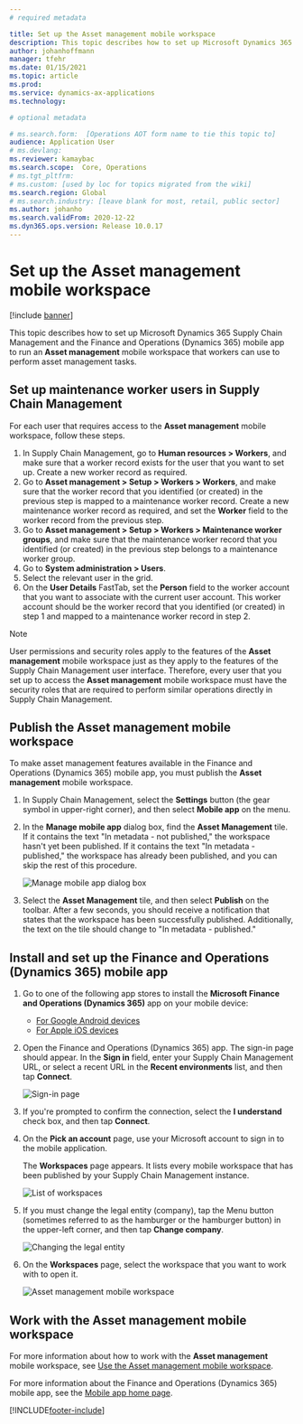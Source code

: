 ```yaml
---
# required metadata

title: Set up the Asset management mobile workspace
description: This topic describes how to set up Microsoft Dynamics 365 Supply Chain Management and the Finance and Operations (Dynamics 365) mobile app to run an Asset management mobile workspace that workers can use to perform asset management tasks.
author: johanhoffmann
manager: tfehr
ms.date: 01/15/2021
ms.topic: article
ms.prod: 
ms.service: dynamics-ax-applications
ms.technology: 

# optional metadata

# ms.search.form:  [Operations AOT form name to tie this topic to]
audience: Application User
# ms.devlang: 
ms.reviewer: kamaybac
ms.search.scope:  Core, Operations
# ms.tgt_pltfrm: 
# ms.custom: [used by loc for topics migrated from the wiki]
ms.search.region: Global
# ms.search.industry: [leave blank for most, retail, public sector]
ms.author: johanho
ms.search.validFrom: 2020-12-22
ms.dyn365.ops.version: Release 10.0.17
---
```


# Set up the Asset management mobile workspace

[!include [banner](../includes/banner.md)]

This topic describes how to set up Microsoft Dynamics 365 Supply Chain Management and the Finance and Operations (Dynamics 365) mobile app to run an **Asset management** mobile workspace that workers can use to perform asset management tasks.

## Set up maintenance worker users in Supply Chain Management

For each user that requires access to the **Asset management** mobile workspace, follow these steps.

1. In Supply Chain Management, go to **Human resources \> Workers**, and make sure that a worker record exists for the user that you want to set up. Create a new worker record as required.
1. Go to **Asset management \> Setup \> Workers \> Workers**, and make sure that the worker record that you identified (or created) in the previous step is mapped to a maintenance worker record. Create a new maintenance worker record as required, and set the **Worker** field to the worker record from the previous step.
1. Go to **Asset management \> Setup \> Workers \> Maintenance worker groups**, and make sure that the maintenance worker record that you identified (or created) in the previous step belongs to a maintenance worker group.
1. Go to **System administration \> Users**.
1. Select the relevant user in the grid.
1. On the **User Details** FastTab, set the **Person** field to the worker account that you want to associate with the current user account. This worker account should be the worker record that you identified (or created) in step 1 and mapped to a maintenance worker record in step 2.

> [!NOTE]
> User permissions and security roles apply to the features of the **Asset management** mobile workspace just as they apply to the features of the Supply Chain Management user interface. Therefore, every user that you set up to access the **Asset management** mobile workspace must have the security roles that are required to perform similar operations directly in Supply Chain Management.

## Publish the Asset management mobile workspace

To make asset management features available in the Finance and Operations (Dynamics 365) mobile app, you must publish the **Asset management** mobile workspace.

1. In Supply Chain Management, select the **Settings** button (the gear symbol in upper-right corner), and then select **Mobile app** on the menu.
1. In the **Manage mobile app** dialog box, find the **Asset Management** tile. If it contains the text "In metadata - not published," the workspace hasn't yet been published. If it contains the text "In metadata - published," the workspace has already been published, and you can skip the rest of this procedure.

    ![Manage mobile app dialog box](media/mobile-workspaces.png "Manage mobile app dialog box")

1. Select the **Asset Management** tile, and then select **Publish** on the toolbar. After a few seconds, you should receive a notification that states that the workspace has been successfully published. Additionally, the text on the tile should change to "In metadata - published."

## Install and set up the Finance and Operations (Dynamics 365) mobile app

1. Go to one of the following app stores to install the **Microsoft Finance and Operations (Dynamics 365)** app on your mobile device:

    - [For Google Android devices](https://go.microsoft.com/fwlink/?linkid=850662)
    - [For Apple iOS devices](https://go.microsoft.com/fwlink/?linkid=850663)

1. Open the Finance and Operations (Dynamics 365) app. The sign-in page should appear. In the **Sign in** field, enter your Supply Chain Management URL, or select a recent URL in the **Recent environments** list, and then tap **Connect**.

    ![Sign-in page](media/mobile-app-sign-in.png "Sign-in page")

1. If you're prompted to confirm the connection, select the **I understand** check box, and then tap **Connect**.
1. On the **Pick an account** page, use your Microsoft account to sign in to the mobile application.

    The **Workspaces** page appears. It lists every mobile workspace that has been published by your Supply Chain Management instance.

    ![List of workspaces](media/mobile-app-workspaces.png "List of workspaces")

1. If you must change the legal entity (company), tap the Menu button (sometimes referred to as the hamburger or the hamburger button) in the upper-left corner, and then tap **Change company**.

    ![Changing the legal entity](media/mobile-app-change-comp.png "Changing the legal entity")

1. On the **Workspaces** page, select the workspace that you want to work with to open it.

    ![Asset management mobile workspace](media/mobile-app-asset-workspace.png "Asset management mobile workspace")

## Work with the Asset management mobile workspace

For more information about how to work with the **Asset management** mobile workspace, see [Use the Asset management mobile workspace](asset-management-mobile-workspace.md).

For more information about the Finance and Operations (Dynamics 365) mobile app, see the [Mobile app home page](../../fin-ops-core/dev-itpro/mobile-apps/Mobile-app-home-page.md).


[!INCLUDE[footer-include](../../includes/footer-banner.md)]
